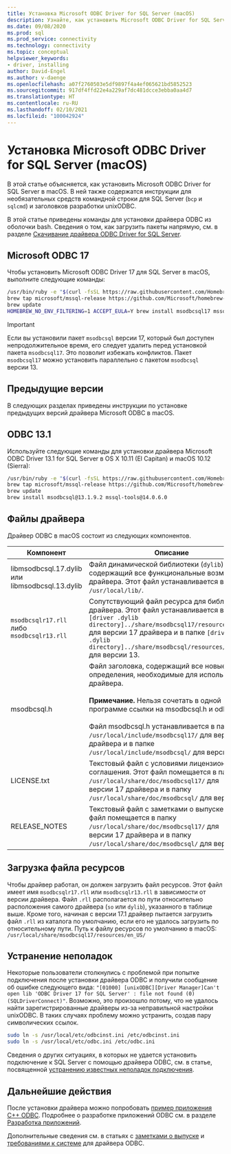```yaml
---
title: Установка Microsoft ODBC Driver for SQL Server (macOS)
description: Узнайте, как установить Microsoft ODBC Driver for SQL Server на клиентах macOS, чтобы обеспечить подключение к базе данных.
ms.date: 09/08/2020
ms.prod: sql
ms.prod_service: connectivity
ms.technology: connectivity
ms.topic: conceptual
helpviewer_keywords:
- driver, installing
author: David-Engel
ms.author: v-daenge
ms.openlocfilehash: a07f2760503e5df9897f4a4ef065621bd5852523
ms.sourcegitcommit: 917df4ffd22e4a229af7dc481dcce3ebba0aa4d7
ms.translationtype: HT
ms.contentlocale: ru-RU
ms.lasthandoff: 02/10/2021
ms.locfileid: "100042924"
---
```

# <a name="install-the-microsoft-odbc-driver-for-sql-server-macos"></a>Установка Microsoft ODBC Driver for SQL Server (macOS)

В этой статье объясняется, как установить Microsoft ODBC Driver for SQL Server в macOS. В ней также содержатся инструкции для необязательных средств командной строки для SQL Server (`bcp` и `sqlcmd`) и заголовков разработки unixODBC.

В этой статье приведены команды для установки драйвера ODBC из оболочки bash. Сведения о том, как загрузить пакеты напрямую, см. в разделе [Скачивание драйвера ODBC Driver for SQL Server](../download-odbc-driver-for-sql-server.md).

## <a name="microsoft-odbc-17"></a>Microsoft ODBC 17

Чтобы установить Microsoft ODBC Driver 17 для SQL Server в macOS, выполните следующие команды:

```bash
/usr/bin/ruby -e "$(curl -fsSL https://raw.githubusercontent.com/Homebrew/install/master/install)"
brew tap microsoft/mssql-release https://github.com/Microsoft/homebrew-mssql-release
brew update
HOMEBREW_NO_ENV_FILTERING=1 ACCEPT_EULA=Y brew install msodbcsql17 mssql-tools
```

> [!IMPORTANT]
> Если вы установили пакет `msodbcsql` версии 17, который был доступен непродолжительное время, его следует удалить перед установкой пакета `msodbcsql17`. Это позволит избежать конфликтов. Пакет `msodbcsql17` можно установить параллельно с пакетом `msodbcsql` версии 13.

## <a name="previous-versions"></a>Предыдущие версии

В следующих разделах приведены инструкции по установке предыдущих версий драйвера Microsoft ODBC в macOS.

## <a name="odbc-131"></a><a id="13.1"></a> ODBC 13.1

Используйте следующие команды для установки драйвера Microsoft ODBC Driver 13.1 for SQL Server в OS X 10.11 (El Capitan) и macOS 10.12 (Sierra):

```bash
/usr/bin/ruby -e "$(curl -fsSL https://raw.githubusercontent.com/Homebrew/install/master/install)"
brew tap microsoft/mssql-release https://github.com/Microsoft/homebrew-mssql-release
brew update
brew install msodbcsql@13.1.9.2 mssql-tools@14.0.6.0
```

## <a name="driver-files"></a>Файлы драйвера

Драйвер ODBC в macOS состоит из следующих компонентов.

|Компонент|Описание|  
|---------------|-----------------|  
|libmsodbcsql.17.dylib или libmsodbcsql.13.dylib|Файл динамической библиотеки (`dylib`), содержащий все функциональные возможности драйвера. Этот файл устанавливается в папке `/usr/local/lib/`.|  
|`msodbcsqlr17.rll` либо `msodbcsqlr13.rll`|Сопутствующий файл ресурса для библиотеки драйвера. Этот файл устанавливается в папке `[driver .dylib directory]../share/msodbcsql17/resources/en_US/` для версии 17 драйвера и в папке `[driver .dylib directory]../share/msodbcsql/resources/en_US/` для версии 13. | 
|msodbcsql.h|Файл заголовка, содержащий все новые определения, необходимые для использования драйвера.<br /><br /> **Примечание.**  Нельзя сочетать в одной программе ссылки на msodbcsql.h и odbcss.h.<br /><br /> Файл msodbcsql.h устанавливается в папке `/usr/local/include/msodbcsql17/` для версии 17 драйвера и в папке `/usr/local/include/msodbcsql/` для версии 13. |
|LICENSE.txt|Текстовый файл с условиями лицензионного соглашения. Этот файл помещается в папку `/usr/local/share/doc/msodbcsql17/` для версии 17 драйвера и в папку `/usr/local/share/doc/msodbcsql/` для версии 13. |
|RELEASE_NOTES|Текстовый файл с заметками о выпуске. Этот файл помещается в папку `/usr/local/share/doc/msodbcsql17/` для версии 17 драйвера и в папку `/usr/local/share/doc/msodbcsql/` для версии 13. |

## <a name="resource-file-loading"></a>Загрузка файла ресурсов

Чтобы драйвер работал, он должен загрузить файл ресурсов. Этот файл имеет имя `msodbcsqlr17.rll` или `msodbcsqlr13.rll` в зависимости от версии драйвера. Файл `.rll` располагается по пути относительно расположения самого драйвера (`so` или `dylib`), указанного в таблице выше. Кроме того, начиная с версии 17.1 драйвер пытается загрузить файл `.rll` из каталога по умолчанию, если его не удалось загрузить по относительному пути. Путь к файлу ресурсов по умолчанию в macOS: `/usr/local/share/msodbcsql17/resources/en_US/`

## <a name="troubleshooting"></a>Устранение неполадок

Некоторые пользователи столкнулись с проблемой при попытке подключения после установки драйвера ODBC и получили сообщение об ошибке следующего вида: `"[01000] [unixODBC][Driver Manager]Can't open lib 'ODBC Driver 17 for SQL Server' : file not found (0) (SQLDriverConnect)"`. Возможно, это произошло потому, что не удалось найти зарегистрированные драйверы из-за неправильной настройки unixODBC. В таких случаях проблему можно устранить, создав пару символических ссылок.

```bash
sudo ln -s /usr/local/etc/odbcinst.ini /etc/odbcinst.ini
sudo ln -s /usr/local/etc/odbc.ini /etc/odbc.ini
```

Сведения о других ситуациях, в которых не удается установить подключение к SQL Server с помощью драйвера ODBC, см. в статье, посвященной [устранению известных неполадок подключения](known-issues-in-this-version-of-the-driver.md#connectivity).

## <a name="next-steps"></a>Дальнейшие действия

После установки драйвера можно попробовать [пример приложения C++ ODBC](../../odbc/cpp-code-example-app-connect-access-sql-db.md). Подробнее о разработке приложений ODBC см. в разделе [Разработка приложений](../../../odbc/reference/develop-app/developing-applications.md).

Дополнительные сведения см. в статьях с [заметками о выпуске](release-notes-odbc-sql-server-linux-mac.md) и [требованиями к системе](system-requirements.md) для драйвера ODBC.
